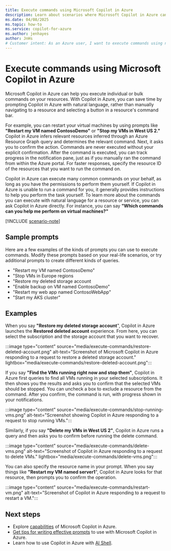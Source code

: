 ```yaml
---
title: Execute commands using Microsoft Copilot in Azure
description: Learn about scenarios where Microsoft Copilot in Azure can help you perform tasks.
ms.date: 04/08/2025
ms.topic: how-to
ms.service: copilot-for-azure
ms.author: jenhayes
author: JnHs
# Customer intent: As an Azure user, I want to execute commands using natural language prompts, so that I can efficiently manage my resources without manual navigation in the portal.
---
```


# Execute commands using Microsoft Copilot in Azure

Microsoft Copilot in Azure can help you execute individual or bulk commands on your resources. With Copilot in Azure, you can save time by prompting Copilot in Azure with natural language, rather than manually navigating to a resource and selecting a button in a resource's command bar.

For example, you can restart your virtual machines by using prompts like **"Restart my VM named ContosoDemo"** or **"Stop my VMs in West US 2."** Copilot in Azure infers relevant resources inferred through an Azure Resource Graph query and determines the relevant command. Next, it asks you to confirm the action. Commands are never executed without your explicit confirmation. After the command is executed, you can track progress in the notification pane, just as if you manually ran the command from within the Azure portal. For faster responses, specify the resource ID of the resources that you want to run the command on.

Copilot in Azure can execute many common commands on your behalf, as long as you have the permissions to perform them yourself. If Copilot in Azure is unable to run a command for you, it generally provides instructions to help you perform the task yourself. To learn more about the commands you can execute with natural language for a resource or service, you can ask Copilot in Azure directly. For instance, you can say **"Which commands can you help me perform on virtual machines?"**

[!INCLUDE [scenario-note](includes/scenario-note.md)]

## Sample prompts

Here are a few examples of the kinds of prompts you can use to execute commands. Modify these prompts based on your real-life scenarios, or try additional prompts to create different kinds of queries.

- "Restart my VM named ContosoDemo"
- "Stop VMs in Europe regions
- "Restore my deleted storage account
- "Enable backup on VM named ContosoDemo"
- "Restart my web app named ContosoWebApp"
- "Start my AKS cluster"

## Examples

When you say **"Restore my deleted storage account**", Copilot in Azure launches the **Restored deleted account** experience. From here, you can select the subscription and the storage account that you want to recover.

:::image type="content" source="media/execute-commands/restore-deleted-account.png" alt-text="Screenshot of Microsoft Copilot in Azure responding to a request to restore a deleted storage account." lightbox="media/execute-commands/restore-deleted-account.png":::

If you say **"Find the VMs running right now and stop them"**, Copilot in Azure first queries to find all VMs running in your selected subscriptions. It then shows you the results and asks you to confirm that the selected VMs should be stopped. You can uncheck a box to exclude a resource from the command. After you confirm, the command is run, with progress shown in your notifications.

:::image type="content" source="media/execute-commands/stop-running-vms.png" alt-text="Screenshot showing Copilot in Azure responding to a request to stop running VMs.":::

Similarly, if you say **"Delete my VMs in West US 2"**, Copilot in Azure runs a query and then asks you to confirm before running the delete command.

:::image type="content" source="media/execute-commands/delete-vms.png" alt-text="Screenshot of Copilot in Azure responding to a request to delete VMs." lightbox="media/execute-commands/delete-vms.png":::

You can also specify the resource name in your prompt. When you say things like **"Restart my VM named server1**", Copilot in Azure looks for that resource, then prompts you to confirm the operation.

:::image type="content" source="media/execute-commands/restart-vm.png" alt-text="Screenshot of Copilot in Azure responding to a request to restart a VM.":::

## Next steps

- Explore [capabilities](capabilities.md) of Microsoft Copilot in Azure.
- [Get tips for writing effective prompts](write-effective-prompts.md) to use with Microsoft Copilot in Azure.
- Learn how to use Copilot in Azure with [AI Shell](ai-shell-overview.md). 
